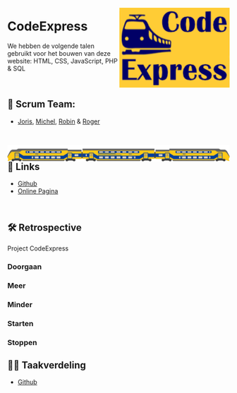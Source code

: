 <!-- -- -- -- -- -- -- -- -- -- -- -- -- -- -- -- -- -- -- -- -- -- -- -->

<img
  src="img/CodeExpress-logoBG.png"
  align="right"
  width="250" />

# CodeExpress



We hebben de volgende talen gebruikt voor het bouwen van deze website:
HTML, CSS, JavaScript, PHP & SQL

<br/>

<!-- -- -- -- -- -- -- -- -- -- -- -- -- -- -- -- -- -- -- -- -- -- -- -->

## 👥 Scrum Team:

- [Joris](https://github.com/139388-Joris-Taam), [Michel](https://github.com/Michel-3),
[Robin](https://github.com/RobinBosma) & [Roger](https://github.com/Rogerdark)

<br/>

<img
  src="img/train.png"
  align="right"
  width="720" />

<!-- -- -- -- -- -- -- -- -- -- -- -- -- -- -- -- -- -- -- -- -- -- -- -->

## 📃 Links

- [Github](https://github.com/horizoncollege/project-2-verdieping-scrum-codeexpress)<br>
- [Online Pagina](https://169849.ao-alkmaar.nl/project-2-verdieping-scrum-codeexpress/page/index.php)

<br/>

<!-- -- -- -- -- -- -- -- -- -- -- -- -- -- -- -- -- -- -- -- -- -- -- -->

## 🛠 Retrospective

Project CodeExpress

### Doorgaan

### Meer

### Minder

### Starten

### Stoppen

<!-- -- -- -- -- -- -- -- -- -- -- -- -- -- -- -- -- -- -- -- -- -- -- -->

## 🤝🏻 Taakverdeling
- [Github](https://github.com/orgs/horizoncollege/projects/39)



